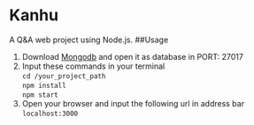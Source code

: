 # Kanhu
A Q&A web project using Node.js.
##Usage
1. Download [Mongodb](https://www.mongodb.com/) and open it as database in PORT: 27017  
2. Input these commands in your terminal  
`cd /your_project_path`  
`npm install`  
`npm start`  
3. Open your browser and input the following url in address bar  
`localhost:3000`



